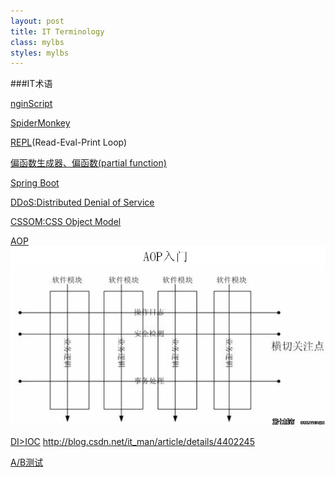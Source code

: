 ```yaml
---
layout: post
title: IT Terminology
class: mylbs
styles: mylbs
---
```


###IT术语

[nginScript](http://www.infoq.com/cn/news/2015/10/Nginx-JavaScript-vm)

[SpiderMonkey](https://developer.mozilla.org/en-US/docs/Mozilla/Projects/SpiderMonkey)

[REPL](http://shouce.w3cfuns.com/nodejs/repl.html)(Read-Eval-Print Loop)

[偏函数生成器、偏函数(partial function)]()

[Spring Boot]()

[DDoS:Distributed Denial of Service]()

[CSSOM:CSS Object Model]()

[AOP]() <img src="/collections/aop.jpg" alt="">

[DI>IOC]() <http://blog.csdn.net/it_man/article/details/4402245>

[A/B测试]()